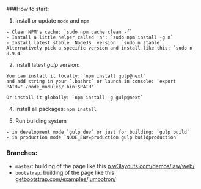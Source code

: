 ###How to start:

  1. Install or update `node` and `npm`

    - Clear NPM's cache: `sudo npm cache clean -f`
    - Install a little helper called 'n': `sudo npm install -g n`
    - Install latest stable _NodeJS_ version: `sudo n stable`. Alternatively pick a specific version and install like this: `sudo n 8.9.4`

  2. Install latest _gulp_ version:

    You can install it locally: `npm install gulp@next`
    and add string in your `.bashrc` or launch in console: `export PATH="./node_modules/.bin:$PATH"`

    Or install it globally: `npm install -g gulp@next`

  4. Install all packages: `npm install`

  5. Run building system

    - in development mode `gulp dev` or just for building: `gulp build`
    - in production mode `NODE_ENV=production gulp buildproduction`

### Branches:

  - `master`: building of the page like this [p.w3layouts.com/demos/law/web/](https://p.w3layouts.com/demos/law/web/)
  - `bootstrap`: building of the page like this [getbootstrap.com/examples/jumbotron/](http://getbootstrap.com/examples/jumbotron/)